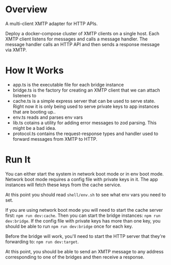 # Overview

A multi-client XMTP adapter for HTTP APIs.

Deploy a docker-compose cluster of XMTP clients on a single host. Each XMTP
client listens for messages and calls a message handler. The message handler
calls an HTTP API and then sends a response message via XMTP.

# How It Works

- app.ts is the executable file for each bridge instance
- bridge.ts is the factory for creating an XMTP client that we can attach
  listeners to
- cache.ts is a simple express server that can be used to serve state. Right now
  it is only being used to serve private keys to app instances that are booting
  up..
- env.ts reads and parses env vars
- lib.ts cotains a utility for adding error messages to zod parsing. This might
  be a bad idea.
- protocol.ts contains the request-response types and handler used to forward
  messages from XMTP to HTTP.

# Run It

You can either start the system in network boot mode or in env boot mode.
Network boot mode requires a config file with private keys in it. The app
instances will fetch these keys from the cache service.

At this point you should read `shell/env.sh` to see what env vars you need to
set.

If you are using network boot mode you will need to start the cache server
first: `npm run dev:cache`. Then you can start the bridge instances: `npm run
dev:bridge`. If the config file with private keys has more than one key, you
should be able to run `npm run dev:bridge` once for each key.

Before the bridge will work, you'll need to start the HTTP server that they're
forwarding to: `npm run dev:target`.

At this point, you should be able to send an XMTP message to any address
corresponding to one of the bridges and then receive a response.
